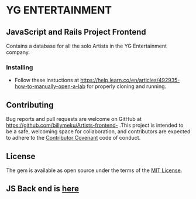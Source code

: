 # YG ENTERTAINMENT

## JavaScript and Rails Project Frontend

Contains a database for all the solo Artists in the YG Entertainment company.

### Installing

- Follow these instuctions at https://help.learn.co/en/articles/492935-how-to-manually-open-a-lab for properly cloning and running.

## Contributing

Bug reports and pull requests are welcome on GitHub at https://github.com/billymeku/Artists-frontend- .This project is intended to be a safe, welcoming space for collaboration, and contributors are expected to adhere to the [Contributor Covenant](http://contributor-covenant.org) code of conduct.

## License

The gem is available as open source under the terms of the [MIT License](https://opensource.org/licenses/MIT).

## JS Back end is [here](https://github.com/billymeku/Artists-backend-)
